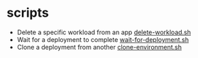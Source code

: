 # scripts

- Delete a specific workload from an app [delete-workload.sh](delete-workload)
- Wait for a deployment to complete [wait-for-deployment.sh](wait-for-deployment.sh)
- Clone a deployment from another [clone-environment.sh](clone-environment.sh)
